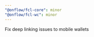 ```yaml
---
"@onflow/fcl-core": minor
"@onflow/fcl-wc": minor
---
```


Fix deep linking issues to mobile wallets
